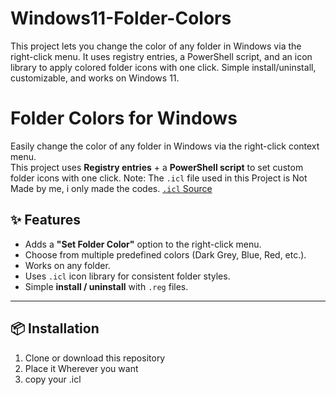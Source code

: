 # Windows11-Folder-Colors
This project lets you change the color of any folder in Windows via the right-click menu. It uses registry entries, a PowerShell script, and an icon library to apply colored folder icons with one click. Simple install/uninstall, customizable, and works on Windows 11.

# Folder Colors for Windows
Easily change the color of any folder in Windows via the right-click context menu.  
This project uses **Registry entries** + a **PowerShell script** to set custom folder icons with one click.
Note: The `.icl` file used in this Project is Not Made by me, i only made the codes.
[`.icl` Source](https://www.deviantart.com/abs96/art/Windows-11-coloured-folder-icons-896431403)


## ✨ Features
- Adds a **"Set Folder Color"** option to the right-click menu.
- Choose from multiple predefined colors (Dark Grey, Blue, Red, etc.).
- Works on any folder.
- Uses `.icl` icon library for consistent folder styles.
- Simple **install / uninstall** with `.reg` files.

---

## 📦 Installation

1. Clone or download this repository
2. Place it Wherever you want
3. copy your .icl
